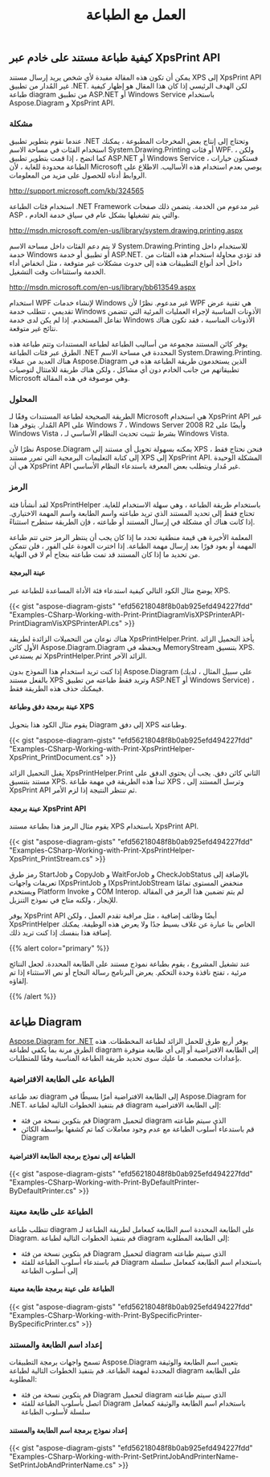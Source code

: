 ﻿---
title: العمل مع الطباعة
type: docs
weight: 80
url: /ar/net/working-with-print/
description: يوضح هذا القسم كيفية طباعة مستند عبر XpsPrint باستخدام Aspose.Diagram.
---
## **كيفية طباعة مستند على خادم عبر XpsPrint API**
يمكن أن تكون هذه المقالة مفيدة لأي شخص يريد إرسال مستند XPS إلى XpsPrint API غير المُدار من تطبيق .NET. لكن الهدف الرئيسي إذا كان هذا المقال هو إظهار كيفية طباعة diagram من تطبيق ASP.NET أو Windows Service باستخدام Aspose.Diagram و XpsPrint API.
### **مشكلة**
عندما تقوم بتطوير تطبيق .NET وتحتاج إلى إنتاج بعض المخرجات المطبوعة ، يمكنك استخدام الفئات في مساحة الاسم System.Drawing.Printing أو فئات WPF. ولكن ، كما اتضح ، إذا قمت بتطوير تطبيق ASP.NET أو Windows Service ، فستكون خيارات الطباعة محدودة للغاية ، لأن Microsoft يوصي بعدم استخدام هذه الأساليب. الاطلاع على الروابط أدناه للحصول على مزيد من المعلومات.

<http://support.microsoft.com/kb/324565>

استخدام فئات الطباعة .NET Framework غير مدعوم من الخدمة. يتضمن ذلك صفحات ASP ، والتي يتم تشغيلها بشكل عام في سياق خدمة الخادم.

<http://msdn.microsoft.com/en-us/library/system.drawing.printing.aspx>

لا يتم دعم الفئات داخل مساحة الاسم System.Drawing.Printing للاستخدام داخل خدمة Windows أو تطبيق أو خدمة ASP.NET. قد تؤدي محاولة استخدام هذه الفئات من داخل أحد أنواع التطبيقات هذه إلى حدوث مشكلات غير متوقعة ، مثل انخفاض أداء الخدمة واستثناءات وقت التشغيل.

<http://msdn.microsoft.com/en-us/library/bb613549.aspx>

استخدام WPF لإنشاء خدمات Windows غير مدعوم. نظرًا لأن WPF هي تقنية عرض تقديمي ، تتطلب خدمة Windows الأذونات المناسبة لإجراء العمليات المرئية التي تتضمن تفاعل المستخدم. إذا لم يكن لدى خدمة Windows الأذونات المناسبة ، فقد تكون هناك نتائج غير متوقعة.

يوفر كائن المستند مجموعة من أساليب الطباعة لطباعة المستندات وتتم طباعة هذه الطرق عبر فئات الطباعة .NET المحددة في مساحة الاسم System.Drawing.Printing. هناك العديد من عملاء Aspose.Diagram الذين يستخدمون طريقة الطباعة هذه في تطبيقاتهم من جانب الخادم دون أي مشاكل ، ولكن هناك طريقة للامتثال لتوصيات Microsoft وهي موصوفة في هذه المقالة.
### **المحلول**
الطريقة الصحيحة لطباعة المستندات وفقًا لـ Microsoft هي استخدام XpsPrint API غير المُدار. يتوفر هذا API على Windows 7 ، Windows Server 2008 R2 وأيضًا على Windows Vista ، بشرط تثبيت تحديث النظام الأساسي لـ Windows Vista.

نظرًا لأن Aspose.Diagram يمكنه بسهولة تحويل أي مستند إلى XPS ، فنحن نحتاج فقط إلى كتابة التعليمات البرمجية التي تمرر مستند XPS إلى XpsPrint API. المشكلة الوحيدة هي أن XpsPrint API غير مُدار ويتطلب بعض المعرفة باستدعاء النظام الأساسي.
### **الرمز**
لقد أنشأنا فئة XpsPrintHelper باستخدام طريقة الطباعة ، وهي سهلة الاستخدام للغاية. تحتاج فقط إلى تحديد المستند الذي تريد طباعته واسم الطابعة واسم المهمة الاختياري. إذا كانت هناك أي مشكلة في إرسال المستند أو طباعته ، فإن الطريقة ستطرح استثناءً.

المعلمة الأخيرة هي قيمة منطقية تحدد ما إذا كان يجب أن ينتظر الرمز حتى تتم طباعة المهمة أو يعود فورًا بعد إرسال مهمة الطباعة. إذا اخترت العودة على الفور ، فلن تتمكن من تحديد ما إذا كان المستند قد تمت طباعته بنجاح أم لا في النهاية.
#### **عينة البرمجة**
يوضح مثال الكود التالي كيفية استدعاء فئة الأداة المساعدة للطباعة عبر XPS.

{{< gist "aspose-diagram-gists" "efd56218048f8b0ab925efd494227fdd" "Examples-CSharp-Working-with-Print-PrintDiagramVisXPSPrinterAPI-PrintDiagramVisXPSPrinterAPI.cs" >}}


هناك نوعان من التحميلات الزائدة لطريقة XpsPrintHelper.Print. يأخذ التحميل الزائد الأول كائن Aspose.Diagram.Diagram ويحفظه في MemoryStream بتنسيق XPS. ثم يستدعي XpsPrintHelper.Print الزائد الآخر.

إذا كنت تريد استخدام هذا النموذج بدون Aspose.Diagram (على سبيل المثال ، لديك بالفعل مستند XPS وتريد فقط طباعته من تطبيق ASP.NET أو Windows Service) ، فيمكنك حذف هذه الطريقة فقط.
#### **عينة برمجة دفق وطباعة XPS**
يقوم مثال الكود هذا بتحويل Diagram إلى دفق XPS وطباعته.

{{< gist "aspose-diagram-gists" "efd56218048f8b0ab925efd494227fdd" "Examples-CSharp-Working-with-Print-XpsPrintHelper-XpsPrint_PrintDocument.cs" >}}


يقبل التحميل الزائد XpsPrintHelper.Print الثاني كائن دفق. يجب أن يحتوي الدفق على مستند بتنسيق XPS. تبدأ هذه الطريقة في مهمة طباعة XPS ، وترسل المستند إلى XpsPrint API ثم تنتظر النتيجة إذا لزم الأمر.
#### **عينة برمجة XpsPrint API**
يقوم مثال الرمز هذا بطباعة مستند XPS باستخدام XpsPrint API.

{{< gist "aspose-diagram-gists" "efd56218048f8b0ab925efd494227fdd" "Examples-CSharp-Working-with-Print-XpsPrintHelper-XpsPrint_PrintStream.cs" >}}


رمز طرق StartJob و CopyJob و WaitForJob و CheckJobStatus بالإضافة إلى تعريفات واجهات IXpsPrintJob و IXpsPrintJobStream منخفض المستوى تمامًا ويستخدم Platform Invoke و COM Interop. لم يتم تضمين هذا الرمز في المقالة للإيجاز ، ولكنه متاح في نموذج التنزيل.

يوفر XpsPrint API أيضًا وظائف إضافية ، مثل مراقبة تقدم العمل ، ولكن XpsPrintHelper الخاص بنا عبارة عن غلاف بسيط جدًا ولا يعرض هذه الوظيفة. يمكنك إضافة هذا بنفسك إذا كنت تريد ذلك.

{{% alert color="primary" %}}

عند تشغيل المشروع ، يقوم بطباعة نموذج مستند على الطابعة المحددة. لجعل النتائج مرئية ، تفتح نافذة وحدة التحكم. يعرض البرنامج رسالة النجاح أو نص الاستثناء إذا تم إلقاؤه.

{{% /alert %}}
## **طباعة Diagram**
[Aspose.Diagram for .NET](https://products.aspose.com/diagram/net/) يوفر أربع طرق للحمل الزائد لطباعة المخططات. هذه الطرق مرنة بما يكفي لطباعة diagram إلى الطابعة الافتراضية أو إلى أي طابعة متوفرة بإعدادات مخصصة. ما عليك سوى تحديد طريقة الطباعة المناسبة وفقًا للمتطلبات.
### **الطباعة على الطابعة الافتراضية**
تعد طباعة diagram إلى الطابعة الافتراضية أمرًا بسيطًا في Aspose.Diagram for .NET. قم بتنفيذ الخطوات التالية لطباعة diagram إلى الطابعة الافتراضية:

- قم بتكوين نسخة من فئة Diagram لتحميل diagram الذي سيتم طباعته
- قم باستدعاء أسلوب الطباعة مع عدم وجود معاملات كما تم كشفها بواسطة الكائن Diagram
#### **الطباعة إلى نموذج برمجة الطابعة الافتراضية**
{{< gist "aspose-diagram-gists" "efd56218048f8b0ab925efd494227fdd" "Examples-CSharp-Working-with-Print-ByDefaultPrinter-ByDefaultPrinter.cs" >}}
### **الطباعة على طابعة معينة**
تتطلب طباعة diagram على الطابعة المحددة اسم الطابعة كمعامل لطريقة الطباعة لـ Diagram. قم بتنفيذ الخطوات التالية لطباعة diagram إلى الطابعة المطلوبة:

- قم بتكوين نسخة من فئة Diagram لتحميل diagram الذي سيتم طباعته
- قم باستدعاء أسلوب الطباعة للفئة Diagram باستخدام اسم الطابعة كمعامل سلسلة إلى أسلوب الطباعة
#### **الطباعة على عينة برمجة طابعة معينة**
{{< gist "aspose-diagram-gists" "efd56218048f8b0ab925efd494227fdd" "Examples-CSharp-Working-with-Print-BySpecificPrinter-BySpecificPrinter.cs" >}}
### **إعداد اسم الطابعة والمستند**
تسمح واجهات برمجة التطبيقات Aspose.Diagram بتعيين اسم الطابعة والوثيقة المحددة لمهمة الطباعة. قم بتنفيذ الخطوات التالية لطباعة diagram على الطابعة المطلوبة:

- قم بتكوين نسخة من فئة Diagram لتحميل diagram الذي سيتم طباعته
- اتصل بأسلوب الطباعة للفئة Diagram باستخدام اسم الطابعة والوثيقة كمعامل سلسلة لأسلوب الطباعة
#### **إعداد نموذج برمجة اسم الطابعة والمستند**
{{< gist "aspose-diagram-gists" "efd56218048f8b0ab925efd494227fdd" "Examples-CSharp-Working-with-Print-SetPrintJobAndPrinterName-SetPrintJobAndPrinterName.cs" >}}
